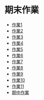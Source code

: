 # 期末作業
- [作業1]()
- [作業2]()
- [作業3]()
- [作業4]()
- [作業5](/wp/hw5/README.md)
- [作業6](/wp/hw6_0412_w8/README.md)
- [作業7](/wp/hw7_0419_w9/README.md)
- [作業8](/wp/hw8_0426_w10/README.md)
- [作業9](/wp/hw9_0503_w11/README.md)
- [作業10](/wp/hw10_0517_w13/README.md)
- [作業11](/wp/hw11_0531_w15/README.md)
- [期中作業](/wp/project/Midterm/README.md)